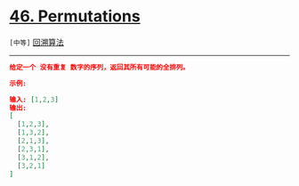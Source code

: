 # [46. Permutations](https://leetcode-cn.com/problems/permutations/)

`[中等]` [回溯算法](https://leetcode-cn.com/tag/backtracking/)

---

```json
给定一个 没有重复 数字的序列，返回其所有可能的全排列。

示例:

输入: [1,2,3]
输出:
[
  [1,2,3],
  [1,3,2],
  [2,1,3],
  [2,3,1],
  [3,1,2],
  [3,2,1]
]

```

